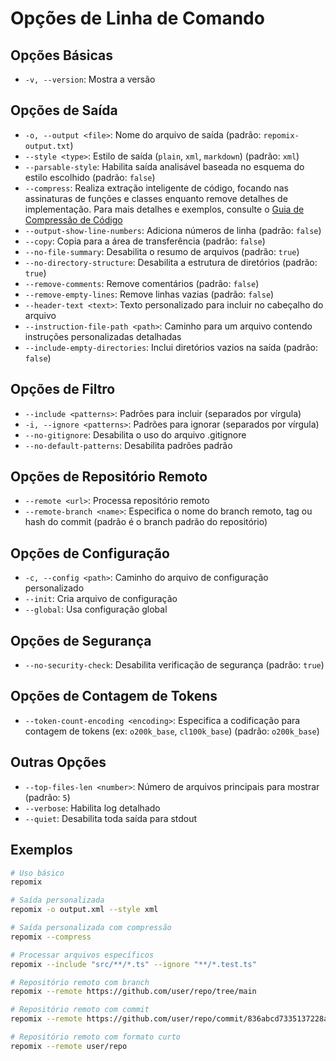# Opções de Linha de Comando

## Opções Básicas
- `-v, --version`: Mostra a versão

## Opções de Saída
- `-o, --output <file>`: Nome do arquivo de saída (padrão: `repomix-output.txt`)
- `--style <type>`: Estilo de saída (`plain`, `xml`, `markdown`) (padrão: `xml`)
- `--parsable-style`: Habilita saída analisável baseada no esquema do estilo escolhido (padrão: `false`)
- `--compress`: Realiza extração inteligente de código, focando nas assinaturas de funções e classes enquanto remove detalhes de implementação. Para mais detalhes e exemplos, consulte o [Guia de Compressão de Código](code-compress)
- `--output-show-line-numbers`: Adiciona números de linha (padrão: `false`)
- `--copy`: Copia para a área de transferência (padrão: `false`)
- `--no-file-summary`: Desabilita o resumo de arquivos (padrão: `true`)
- `--no-directory-structure`: Desabilita a estrutura de diretórios (padrão: `true`)
- `--remove-comments`: Remove comentários (padrão: `false`)
- `--remove-empty-lines`: Remove linhas vazias (padrão: `false`)
- `--header-text <text>`: Texto personalizado para incluir no cabeçalho do arquivo
- `--instruction-file-path <path>`: Caminho para um arquivo contendo instruções personalizadas detalhadas
- `--include-empty-directories`: Inclui diretórios vazios na saída (padrão: `false`)

## Opções de Filtro
- `--include <patterns>`: Padrões para incluir (separados por vírgula)
- `-i, --ignore <patterns>`: Padrões para ignorar (separados por vírgula)
- `--no-gitignore`: Desabilita o uso do arquivo .gitignore
- `--no-default-patterns`: Desabilita padrões padrão

## Opções de Repositório Remoto
- `--remote <url>`: Processa repositório remoto
- `--remote-branch <name>`: Especifica o nome do branch remoto, tag ou hash do commit (padrão é o branch padrão do repositório)

## Opções de Configuração
- `-c, --config <path>`: Caminho do arquivo de configuração personalizado
- `--init`: Cria arquivo de configuração
- `--global`: Usa configuração global

## Opções de Segurança
- `--no-security-check`: Desabilita verificação de segurança (padrão: `true`)

## Opções de Contagem de Tokens
- `--token-count-encoding <encoding>`: Especifica a codificação para contagem de tokens (ex: `o200k_base`, `cl100k_base`) (padrão: `o200k_base`)

## Outras Opções
- `--top-files-len <number>`: Número de arquivos principais para mostrar (padrão: `5`)
- `--verbose`: Habilita log detalhado
- `--quiet`: Desabilita toda saída para stdout

## Exemplos

```bash
# Uso básico
repomix

# Saída personalizada
repomix -o output.xml --style xml

# Saída personalizada com compressão
repomix --compress

# Processar arquivos específicos
repomix --include "src/**/*.ts" --ignore "**/*.test.ts"

# Repositório remoto com branch
repomix --remote https://github.com/user/repo/tree/main

# Repositório remoto com commit
repomix --remote https://github.com/user/repo/commit/836abcd7335137228ad77feb28655d85712680f1

# Repositório remoto com formato curto
repomix --remote user/repo
```
